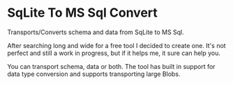 # SqLite To MS Sql Convert

Transports/Converts schema and data from SqLite to MS Sql.

After searching long and wide for a free tool I decided to create one. It's not perfect and still a work in progress, but if it helps me, it sure can help you.

You can transport schema, data or both. The tool has built in support for data type conversion and supports transporting large Blobs.
